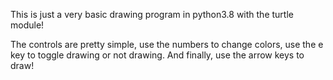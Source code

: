 This is just a very basic drawing program in python3.8 with the turtle 
module!

The controls are pretty simple, use the numbers
to change colors, use the e key to toggle drawing or not drawing.
And finally, use the arrow keys to draw!
